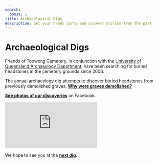 ```yaml
---
search:
  boost: 1
title: Archaeological Digs
description: Get your hands dirty and uncover stories from the past 
---
```


# Archaeological Digs

Friends of Toowong Cemetery, in conjunction with the [University of Queensland Archaeology Department](https://social-science.uq.edu.au/undergraduate/archaeology), have been searching for buried headstones in the cemetery grounds since 2006.

The annual archaeology dig attempts to discover buried headstones from previously demolished graves. **[Why were graves demolished?](https://www.abc.net.au/news/2018-05-26/archaeology-dig-at-toowong-cemetery-a-chance-to-unearth-history/9800474)**

**[See photos of our discoveries](https://www.facebook.com/pg/1871fotc/photos/?ref=page_internal)** on Facebook.

<div class="video-wrapper">
  <iframe src="https://www.youtube.com/embed/hgCx4OW69cY" title="YouTube video player" frameborder="0" allow="accelerometer; clipboard-write; encrypted-media; gyroscope; picture-in-picture" allowfullscreen></iframe>
</div> 

We hope to see you at the **[next dig](https://archaeologyweek.org/events-list?category=Qld)**.
